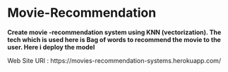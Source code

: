 # Movie-Recommendation

<p><b>
Create movie -recommendation system using KNN (vectorization). The tech which is used here is Bag of words to recommend the movie to the user.
Here i deploy the model </b> </p>
Web Site URl : https://movies-recommendation-systems.herokuapp.com/

